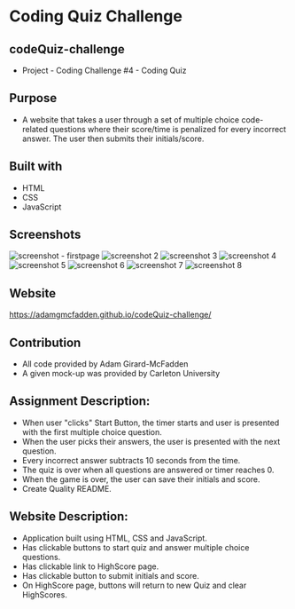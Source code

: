 # Coding Quiz Challenge

## codeQuiz-challenge

- Project - Coding Challenge #4 - Coding Quiz

## Purpose

- A website that takes a user through a set of multiple choice code-related questions where their score/time is penalized for every incorrect answer. The user then submits their initials/score.

## Built with

- HTML
- CSS
- JavaScript

## Screenshots

![screenshot - firstpage](https://user-images.githubusercontent.com/83710803/122689894-fa357e80-d1f3-11eb-8d42-0f75158910d1.png)
![screenshot 2](https://user-images.githubusercontent.com/83710803/122689895-fc97d880-d1f3-11eb-8131-1f513369de7e.png)
![screenshot 3](https://user-images.githubusercontent.com/83710803/122689897-fe619c00-d1f3-11eb-9118-650048f74227.png)
![screenshot 4](https://user-images.githubusercontent.com/83710803/122689900-ff92c900-d1f3-11eb-82c6-e66be84a687a.png)
![screenshot 5](https://user-images.githubusercontent.com/83710803/122689902-015c8c80-d1f4-11eb-9e3f-772dddea2972.png)
![screenshot 6](https://user-images.githubusercontent.com/83710803/122689903-03265000-d1f4-11eb-8c0a-b095a080436d.png)
![screenshot 7](https://user-images.githubusercontent.com/83710803/122689907-04577d00-d1f4-11eb-820a-337a192ce6d1.png)
![screenshot 8](https://user-images.githubusercontent.com/83710803/122689912-06b9d700-d1f4-11eb-8013-1af9bb876ea9.png)


## Website

https://adamgmcfadden.github.io/codeQuiz-challenge/

## Contribution

- All code provided by Adam Girard-McFadden
- A given mock-up was provided by Carleton University

## Assignment Description:

- When user "clicks" Start Button, the timer starts and user is presented with the first multiple choice question.
- When the user picks their answers, the user is presented with the next question.
- Every incorrect answer subtracts 10 seconds from the time.
- The quiz is over when all questions are answered or timer reaches 0.
- When the game is over, the user can save their initials and score.
- Create Quality README.

## Website Description:

- Application built using HTML, CSS and JavaScript.
- Has clickable buttons to start quiz and answer multiple choice questions.
- Has clickable link to HighScore page.
- Has clickable button to submit initials and score.
- On HighScore page, buttons will return to new Quiz and clear HighScores.
